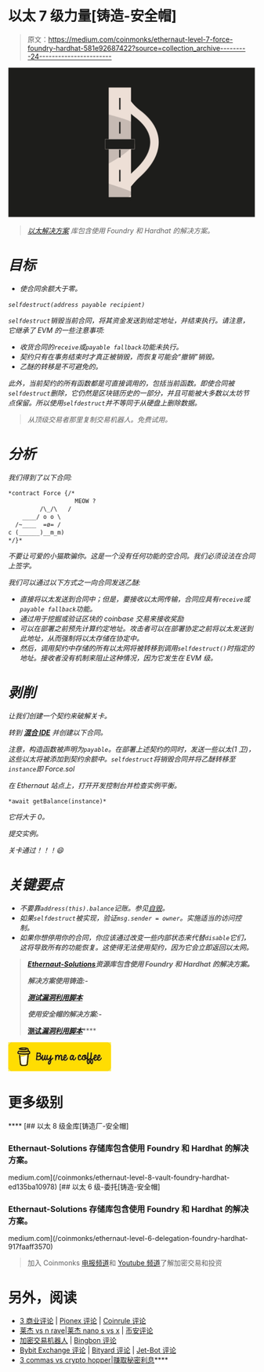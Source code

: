 # 以太 7 级力量[铸造-安全帽]

> 原文：<https://medium.com/coinmonks/ethernaut-level-7-force-foundry-hardhat-581e92687422?source=collection_archive---------24----------------------->

![](img/4430666aaf0a88d66a3f8ea61d8837dd.png)

> *[*以太解决方案*](https://github.com/Chirag21/Ethernaut-solutions) *库包含使用 Foundry 和 Hardhat 的解决方案。**

# *目标*

*   *使合同余额大于零。*

*`selfdestruct(address payable recipient)`*

*`selfdestruct`销毁当前合同，将其资金发送到给定地址，并结束执行。请注意，它继承了 EVM 的一些注意事项:*

*   *收货合同的`receive`或`payable fallback`功能未执行。*
*   *契约只有在事务结束时才真正被销毁，而恢复可能会“撤销”销毁。*
*   *乙醚的转移是不可避免的。*

*此外，当前契约的所有函数都是可直接调用的，包括当前函数。即使合同被`selfdestruct`删除，它仍然是区块链历史的一部分，并且可能被大多数以太坊节点保留。所以使用`selfdestruct`并不等同于从硬盘上删除数据。*

> *从顶级交易者那里复制交易机器人。免费试用。*

# *分析*

*我们得到了以下合同:*

```
*contract Force {/*
                   MEOW ?
         /\_/\   /
    ____/ o o \
  /~____  =ø= /
c (______)__m_m)
*/}*
```

*不要让可爱的小猫欺骗你。这是一个没有任何功能的空合同。我们必须设法在合同上签字。*

*我们可以通过以下方式之一向合同发送乙醚:*

*   *直接将以太发送到合同中；但是，要接收以太网传输，合同应具有`receive`或`payable fallback`功能。*
*   *通过用于挖掘或验证区块的 coinbase 交易来接收奖励*
*   *可以在部署之前预先计算约定地址。攻击者可以在部署协定之前将以太发送到此地址，从而强制将以太存储在协定中。*
*   *然后，调用契约中存储的所有以太网将被转移到调用`selfdestruct()`时指定的地址。接收者没有机制来阻止这种情况，因为它发生在 EVM 级。*

# *剥削*

*让我们创建一个契约来破解关卡。*

*转到 [**混合 IDE**](https://remix.ethereum.org/#optimize=false&runs=200&evmVersion=null&version=soljson-v0.8.17+commit.8df45f5f.js) 并创建以下合同。*

*注意，构造函数被声明为`payable`。在部署上述契约的同时，发送一些以太(1 卫)，这些以太将被添加到契约余额中。`selfdestruct`将销毁合同并将乙醚转移至`instance`即 Force.sol*

*在 Ethernaut 站点上，打开开发控制台并检查实例平衡。*

```
*await getBalance(instance)*
```

*它将大于 0。*

*提交实例。*

*关卡通过！！！😄*

# *关键要点*

*   *不要靠`address(this).balance`记账。参见[自毁](https://solidity-by-example.org/hacks/self-destruct/)。*
*   *如果`selfdestruct`被实现，验证`msg.sender = owner`。实施适当的访问控制。*
*   *如果你想停用你的合同，你应该通过改变一些内部状态来代替`disable`它们，这将导致所有的功能恢复。这使得无法使用契约，因为它会立即返回以太网。*

> **[***Ethernaut-Solutions***](https://github.com/Chirag21/Ethernaut-solutions)*资源库包含使用 Foundry 和 Hardhat 的解决方案。***
> 
> ***解决方案使用铸造:-***
> 
> **[***测试***](https://github.com/Chirag21/Ethernaut-Solutions-using-Foundry-Hardhat/blob/main/test/foundry/7_Force.t.sol)*[***漏洞利用脚本***](https://github.com/Chirag21/Ethernaut-Solutions-using-Foundry-Hardhat/blob/main/script/7_ForceScript.sol)***
> 
> ***使用安全帽的解决方案:-***
> 
> **[**测试**](https://github.com/Chirag21/Ethernaut-Solutions-using-Foundry-Hardhat/blob/main/test/hardhat/7_force.test.ts)**[***漏洞利用脚本***](https://github.com/Chirag21/Ethernaut-Solutions-using-Foundry-Hardhat/blob/main/scripts/7_force_exploit.ts)****

****[![](img/679392ad412abc67dd16f3b9fefa799d.png)](https://www.buymeacoffee.com/0xcsp)****

# ****更多级别****

****[](/coinmonks/ethernaut-level-8-vault-foundry-hardhat-ed135ba10978) [## 以太 8 级金库[铸造厂-安全帽]

### Ethernaut-Solutions 存储库包含使用 Foundry 和 Hardhat 的解决方案。

medium.com](/coinmonks/ethernaut-level-8-vault-foundry-hardhat-ed135ba10978) [](/coinmonks/ethernaut-level-6-delegation-foundry-hardhat-917faaff3570) [## 以太 6 级-委托[铸造-安全帽]

### Ethernaut-Solutions 存储库包含使用 Foundry 和 Hardhat 的解决方案。

medium.com](/coinmonks/ethernaut-level-6-delegation-foundry-hardhat-917faaff3570) 

> 加入 Coinmonks [电报频道](https://t.me/coincodecap)和 [Youtube 频道](https://www.youtube.com/c/coinmonks/videos)了解加密交易和投资

# 另外，阅读

*   [3 商业评论](/coinmonks/3commas-review-an-excellent-crypto-trading-bot-2020-1313a58bec92) | [Pionex 评论](https://coincodecap.com/pionex-review-exchange-with-crypto-trading-bot) | [Coinrule 评论](/coinmonks/coinrule-review-2021-a-beginner-friendly-crypto-trading-bot-daf0504848ba)
*   [莱杰 vs n rave](/coinmonks/ledger-vs-ngrave-zero-7e40f0c1d694)|[莱杰 nano s vs x](/coinmonks/ledger-nano-s-vs-x-battery-hardware-price-storage-59a6663fe3b0) | [币安评论](/coinmonks/binance-review-ee10d3bf3b6e)
*   [加密交易机器人](/coinmonks/crypto-trading-bot-c2ffce8acb2a) | [Bingbon 评论](https://coincodecap.com/bingbon-review)
*   [Bybit Exchange 评论](/coinmonks/bybit-exchange-review-dbd570019b71) | [Bityard 评论](https://coincodecap.com/bityard-reivew) | [Jet-Bot 评论](https://coincodecap.com/jet-bot-review)
*   [3 commas vs crypto hopper](/coinmonks/3commas-vs-pionex-vs-cryptohopper-best-crypto-bot-6a98d2baa203)|[赚取秘密利息](/coinmonks/earn-crypto-interest-b10b810fdda3)****